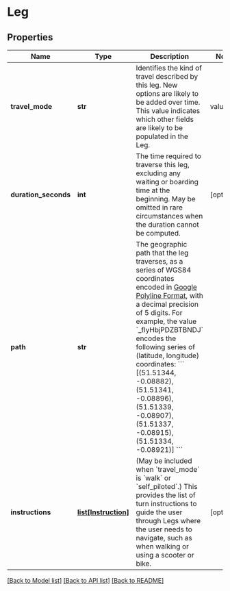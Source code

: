 # Leg

## Properties
Name | Type | Description | Notes
------------ | ------------- | ------------- | -------------
**travel_mode** | **str** | Identifies the kind of travel described by this leg. New options are likely to be added over time. This value indicates which other fields are likely to be populated in the Leg.  | value | description | | ----- | ----------- | | walk | Walking | | transit | Public transportation with fixed routes &amp; stops such as bus, metro, train, ferry | | self_piloted | Vehicles such as e-scooters, bicycles, motor scooters, private automobiles that the user pilots themselves | | on_demand | Services such as rideshare, cab, demand-responsive transit services where the path, pickup and dropoff points are determined by the user rather than fully pre-determined |  | 
**duration_seconds** | **int** | The time required to traverse this leg, excluding any waiting or boarding time at the beginning. May be omitted in rare circumstances when the duration cannot be computed. | [optional] 
**path** | **str** | The geographic path that the leg traverses, as a series of WGS84 coordinates encoded in [Google Polyline Format](https://developers.google.com/maps/documentation/utilities/polylinealgorithm), with a decimal precision of 5 digits.  For example, the value &#x60;_flyHbjPDZBTBNDJ&#x60; encodes the following series of (latitude, longitude) coordinates: &#x60;&#x60;&#x60; [(51.51344, -0.08882),  (51.51341, -0.08896),  (51.51339, -0.08907),  (51.51337, -0.08915),  (51.51334, -0.08921)] &#x60;&#x60;&#x60;  | 
**instructions** | [**list[Instruction]**](Instruction.md) | (May be included when &#x60;travel_mode&#x60; is &#x60;walk&#x60; or &#x60;self_piloted&#x60;.)  This provides the list of turn instructions to guide the user through Legs where the user needs to navigate, such as when walking or using a scooter or bike.  | [optional] 

[[Back to Model list]](../README.md#documentation-for-models) [[Back to API list]](../README.md#documentation-for-api-endpoints) [[Back to README]](../README.md)

